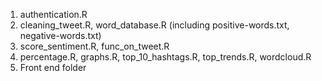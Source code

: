1. authentication.R   
2. cleaning_tweet.R, word_database.R  (including positive-words.txt, negative-words.txt)  
3. score_sentiment.R, func_on_tweet.R   
4. percentage.R, graphs.R, top_10_hashtags.R, top_trends.R, wordcloud.R  
5. Front end folder  
